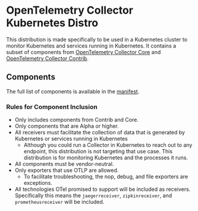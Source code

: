 # OpenTelemetry Collector Kubernetes Distro

This distribution is made specifically to be used in a Kubernetes cluster to monitor Kubernetes and services running in Kubernetes. It contains a subset of components from [OpenTelemetry Collector Core](https://github.com/open-telemetry/opentelemetry-collector) and [OpenTelemetry Collector Contrib](https://github.com/open-telemetry/opentelemetry-collector-contrib).

## Components

The full list of components is available in the [manifest](manifest.yaml).

### Rules for Component Inclusion

 - Only includes components from Contrib and Core.
 - Only components that are Alpha or higher.
 - All receivers must facilitate the collection of data that is generated by Kubernetes or services running in Kubernetes 
   - Although you could run a Collector in Kubernetes to reach out to any endpoint, this distribution is not targeting that use case. This distribution is for monitoring Kubernetes and the processes it runs. 
 - All components must be vendor-neutral.
 - Only exporters that use OTLP are allowed.
   - To facilitate troubleshooting, the nop, debug, and file exporters are exceptions.
 - All technologies OTel promised to support will be included as receivers. Specifically this means the `jaegerreceiver`, `zipkinreceiver`, and `prometheusreceiver` will be included.